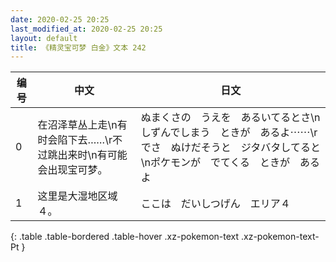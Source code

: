 ```yaml
---
date: 2020-02-25 20:25
last_modified_at: 2020-02-25 20:25
layout: default
title: 《精灵宝可梦 白金》文本 242
---
```

| 编号 | 中文 | 日文 |
| ---- | ---- | ---- |
| 0 | 在沼泽草丛上走\n有时会陷下去……\r不过跳出来时\n有可能会出现宝可梦。 | ぬまくさの　うえを　あるいてるとさ\nしずんでしまう　ときが　あるよ⋯⋯\rでさ　ぬけだそうと　ジタバタしてると\nポケモンが　でてくる　ときが　あるよ |
| 1 | 这里是大湿地区域４。 | ここは　だいしつげん　エリア４ |
{: .table .table-bordered .table-hover .xz-pokemon-text .xz-pokemon-text-Pt }